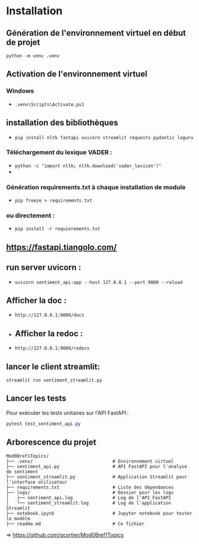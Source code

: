 # Installation
## Génération de l'environnement virtuel en début de projet
`python -m venv .venv`

## Activation de l'environnement virtuel
### Windows
-  `.venv\Scripts\Activate.ps1`

## installation des bibliothèques
- `pip install nltk fastapi uvicorn streamlit requests pydantic loguru`

### Téléchargement du lexique VADER :
- `python -c "import nltk; nltk.download('vader_lexicon')"`
- 
### Génération requirements.txt à chaque installation de module
- `pip freeze > requirements.txt`

### ou directement : 
- `pip install -r requierements.txt`


## https://fastapi.tiangolo.com/

## run server uvicorn :
- `uvicorn sentiment_api:app --host 127.0.0.1 --port 9000 --reload`

## Afficher la doc : 
- `http://127.0.0.1:9000/docs`
- ## Afficher la redoc : 
- `http://127.0.0.1:9000/redocs`


## lancer le client streamlit:
`streamlit run sentiment_streamlit.py`

## Lancer les tests

Pour exécuter les tests unitaires sur l'API FastAPI :

```powershell
pytest test_sentiment_api.py
```

## Arborescence du projet

```
Mod0Bref1Topics/
├── .venv/                              # Environnement virtuel 
├── sentiment_api.py                    # API FastAPI pour l'analyse de sentiment
├── sentiment_streamlit.py              # Application Streamlit pour l'interface utilisateur
├── requirements.txt                    # Liste des dépendances
├── logs/                               # Dossier pour les logs
│   ├── sentiment_api.log               # Log de l'API FastAPI
│   └── sentiment_streamlit.log         # Log de l'application Streamlit
├── notebook.ipynb                      # Jupyter notebook pour tester le modèle
├── readme.md                           # Ce fichier
```

=> https://github.com/gcortier/Mod0Bref1Topics

